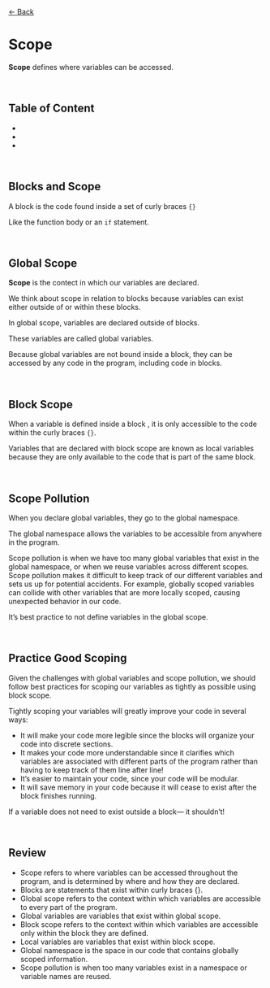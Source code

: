 [&larr; Back](./README.md)

# Scope

**Scope** defines where variables can be accessed.

<br>

## Table of Content

- []()
- []()
- []()

<br>

## Blocks and Scope

A block is the code found inside a set of curly braces `{}`

Like the function body or an `if` statement.

<br>

## Global Scope

**Scope** is the contect in which our variables are declared.

We think about scope in relation to blocks because variables can exist either outside of or within these blocks.

In global scope, variables are declared outside of blocks.

These variables are called global variables.

Because global variables are not bound inside a block, they can be accessed by any code in the program, including code in blocks.

<br>

## Block Scope

When a variable is defined inside a block , it is only accessible to the code within the curly braces `{}`.

Variables that are declared with block scope are known as local variables because they are only available to the code that is part of the same block.

<br>

## Scope Pollution

When you declare global variables, they go to the global namespace.

The global namespace allows the variables to be accessible from anywhere in the program.

Scope pollution is when we have too many global variables that exist in the global namespace, or when we reuse variables across different scopes. Scope pollution makes it difficult to keep track of our different variables and sets us up for potential accidents. For example, globally scoped variables can collide with other variables that are more locally scoped, causing unexpected behavior in our code.

It’s best practice to not define variables in the global scope.

<br>

## Practice Good Scoping

Given the challenges with global variables and scope pollution, we should follow best practices for scoping our variables as tightly as possible using block scope.

Tightly scoping your variables will greatly improve your code in several ways:

- It will make your code more legible since the blocks will organize your code into discrete sections.
- It makes your code more understandable since it clarifies which variables are associated with different parts of the program rather than having to keep track of them line after line!
- It’s easier to maintain your code, since your code will be modular.
- It will save memory in your code because it will cease to exist after the block finishes running.

If a variable does not need to exist outside a block— it shouldn’t!

<br>

## Review

- Scope refers to where variables can be accessed throughout the program, and is determined by where and how they are declared.
- Blocks are statements that exist within curly braces {}.
- Global scope refers to the context within which variables are accessible to every part of the program.
- Global variables are variables that exist within global scope.
- Block scope refers to the context within which variables are accessible only within the block they are defined.
- Local variables are variables that exist within block scope.
- Global namespace is the space in our code that contains globally scoped information.
- Scope pollution is when too many variables exist in a namespace or variable names are reused.
